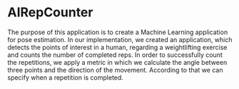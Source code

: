# AIRepCounter

The purpose of this application is to create a Machine Learning application for pose estimation. In our implementation, we created an application, which detects the points of interest in a human, regarding a weightlifting exercise and counts the number of completed reps. In order to successfully count the repetitions, we apply a metric in which we calculate the angle between three points and the direction of the movement. According to that we can specify when a repetition is completed.


